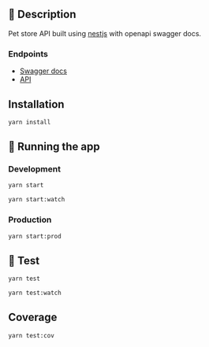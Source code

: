 ## 📖 Description
Pet store API built using [nestjs](https://nestjs.com/) with openapi swagger docs.

### Endpoints
- [Swagger docs](http://localhost:3000/api/)
- [API](http://localhost:3000/v1/pets)

## Installation

```bash
yarn install
```

## 🏃 Running the app

### Development
```bash
yarn start
```

```bash
yarn start:watch
```
### Production
```bash
yarn start:prod
```

## 🧪 Test

```bash
yarn test
```
```bash
yarn test:watch
```
## Coverage
```bash
yarn test:cov
```
